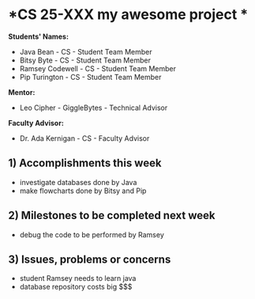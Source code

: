 # *CS 25-XXX my awesome project *

**Students' Names:**
- Java Bean - CS - Student Team Member
- Bitsy Byte - CS - Student Team Member
- Ramsey Codewell - CS - Student Team Member
- Pip Turington - CS - Student Team Member

**Mentor:**
- Leo Cipher - GiggleBytes - Technical Advisor

**Faculty Advisor:**
- Dr. Ada Kernigan  - CS - Faculty Advisor
  
## 1) Accomplishments this week ##
   - investigate databases done by Java
   - make flowcharts done by Bitsy and Pip

## 2) Milestones to be completed next week ##
   - debug the code to be performed by Ramsey 

## 3) Issues, problems or concerns ##
   - student Ramsey needs to learn java
   - database repository costs big $$$
   


